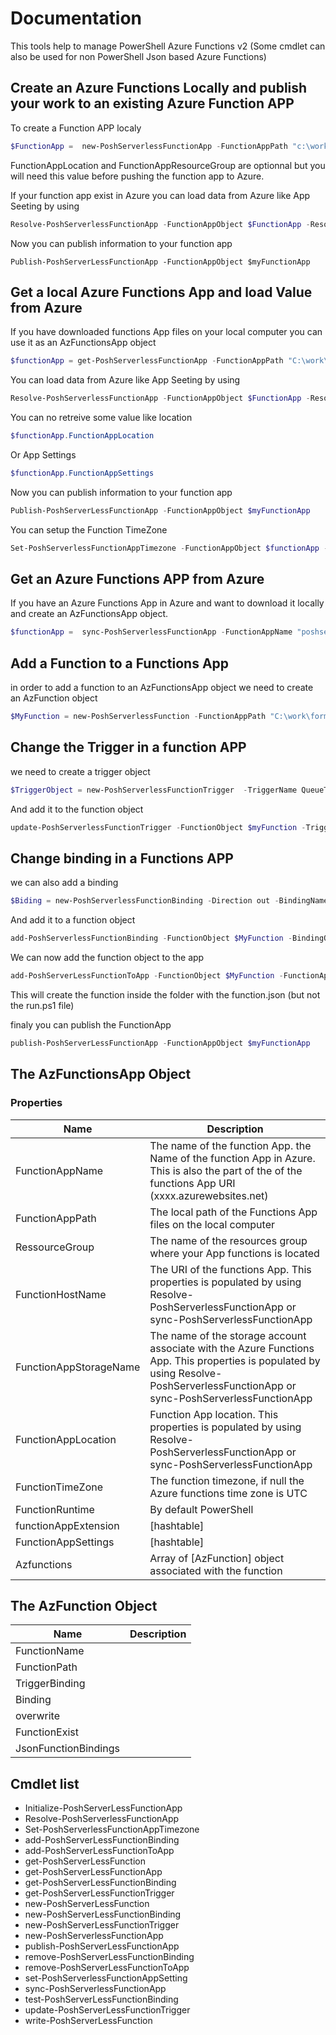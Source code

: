 # Documentation 

This tools help to manage PowerShell Azure Functions v2 (Some cmdlet can also be used for non PowerShell Json based Azure Functions)

## Create an Azure Functions Locally and publish your work to an existing Azure Function APP

To create a Function APP localy 

```powershell
$FunctionApp =  new-PoshServerlessFunctionApp -FunctionAppPath "c:\work\functionAppFolder\" -FunctionAppName "MyFunction01" -FunctionAppLocation "WestEurope" -FunctionAppResourceGroup "MyRg"
```

FunctionAppLocation and FunctionAppResourceGroup are optionnal but you will need this value before pushing the function app to Azure. 

If your function app exist in Azure you can load data from Azure like App Seeting by using 

```powershell 
Resolve-PoshServerlessFunctionApp -FunctionAppObject $FunctionApp -ResourceGroupName MyRg
```

Now you can publish information to your function app 

```
Publish-PoshServerLessFunctionApp -FunctionAppObject $myFunctionApp
```

## Get a local Azure Functions App and load Value from Azure

If you have downloaded functions App files on your local computer you can use it as an AzFunctionsApp object

```powershell 
$functionApp = get-PoshServerlessFunctionApp -FunctionAppPath "C:\work\formations\poshserverlessa001" -FunctionAppName poshserverlessa001
```

You can load data from Azure like App Seeting by using

```powershell 
Resolve-PoshServerlessFunctionApp -FunctionAppObject $FunctionApp -ResourceGroupName MyRg
```
You can no retreive some value like location 

```powershell 
$functionApp.FunctionAppLocation
```

Or App Settings

```powershell
$functionApp.FunctionAppSettings
```

Now you can publish information to your function app 

```powershell
Publish-PoshServerLessFunctionApp -FunctionAppObject $myFunctionApp
```
You can setup the Function TimeZone 

```powershell
Set-PoshServerlessFunctionAppTimezone -FunctionAppObject $functionApp -TimeZone 'Romance Standard Time'
```

## Get an Azure Functions APP from Azure

If you have an Azure Functions App in Azure and want to download it locally and create an AzFunctionsApp object.

```powershell
$functionApp =  sync-PoshServerlessFunctionApp -FunctionAppName "poshserverlessa001" -ResourceGroupName "poshserverless-test" -LocalFunctionPath "C:\work\formations\lab2"
```

## Add a Function to a Functions App

in order to add a function to an AzFunctionsApp object we need to create an AzFunction object 

```powershell
$MyFunction = new-PoshServerlessFunction -FunctionAppPath "C:\work\formations\poshserverlessa001" -FunctionName "MyFunction"
```


## Change the Trigger in a function APP

we need to create a trigger object 

```powershell
$TriggerObject = new-PoshServerlessFunctionTrigger  -TriggerName QueueTrigger  -TriggerType queueTrigger -queueName myQueue -connection MyAzFuncStorage
```

And add it to the function object

```powershell
update-PoshServerlessFunctionTrigger -FunctionObject $myFunction -TriggerObject $TriggerObject
```

## Change binding in a Functions APP

we can also add a binding

```powershell
$Biding = new-PoshServerlessFunctionBinding -Direction out -BindingName MyBinding -BindingType queue -connection MyStorage
```
And add it to a function object 

```powershell 
add-PoshServerlessFunctionBinding -FunctionObject $MyFunction -BindingObject $Biding
```
We can now add the function object to the app 

```powershell
add-PoshServerLessFunctionToApp -FunctionObject $MyFunction -FunctionAppObject $functionApp
```
This will create the function inside the folder with the function.json (but not the run.ps1 file)

finaly you can publish the FunctionApp

```powershell
publish-PoshServerLessFunctionApp -FunctionAppObject $myFunctionApp
```

## The AzFunctionsApp Object

### Properties 

|Name|Description|
|----|-----------|
| FunctionAppName  | The name of the function App. the Name of the function App in Azure. This is also the part of the of the functions App URI (xxxx.azurewebsites.net)   |
| FunctionAppPath  | The local path of the Functions App files on the local computer |
| RessourceGroup | The name of the resources group where your App functions is located |
| FunctionHostName | The URI of the functions App. This properties is populated by using Resolve-PoshServerlessFunctionApp  or sync-PoshServerlessFunctionApp |
| FunctionAppStorageName | The name of the storage account associate with the Azure Functions App. This properties is populated by using Resolve-PoshServerlessFunctionApp  or sync-PoshServerlessFunctionApp |
| FunctionAppLocation | Function App location. This properties is populated by using Resolve-PoshServerlessFunctionApp  or sync-PoshServerlessFunctionApp |
| FunctionTimeZone | The function timezone, if null the Azure functions time zone is UTC|
| FunctionRuntime | By default PowerShell |
| functionAppExtension | [hashtable]  |
| FunctionAppSettings | [hashtable]  |
| Azfunctions | Array of [AzFunction] object associated with the function |


## The AzFunction Object

|Name|Description|
|----|-----------|
|FunctionName | |
|FunctionPath | |
|TriggerBinding | |
|Binding | |
|overwrite | |
|FunctionExist | |
|JsonFunctionBindings | |



## Cmdlet list

* Initialize-PoshServerLessFunctionApp
* Resolve-PoshServerlessFunctionApp
* Set-PoshServerlessFunctionAppTimezone
* add-PoshServerLessFunctionBinding
* add-PoshServerLessFunctionToApp
* get-PoshServerLessFunction
* get-PoshServerLessFunctionApp
* get-PoshServerLessFunctionBinding
* get-PoshServerLessFunctionTrigger
* new-PoshServerLessFunction
* new-PoshServerLessFunctionBinding
* new-PoshServerLessFunctionTrigger
* new-PoshServerlessFunctionApp
* publish-PoshServerLessFunctionApp
* remove-PoshServerLessFunctionBinding
* remove-PoshServerLessFunctionToApp
* set-PoshServerlessFunctionAppSetting
* sync-PoshServerlessFunctionApp
* test-PoshServerLessFunctionBinding
* update-PoshServerLessFunctionTrigger
* write-PoshServerLessFunction
